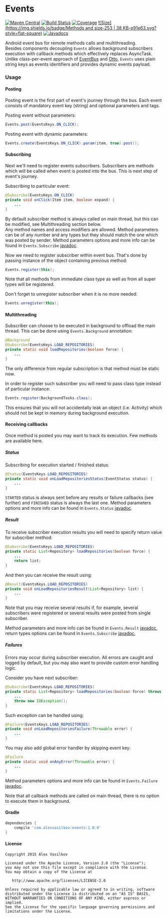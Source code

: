 Events
======

[![Maven Central](https://img.shields.io/maven-central/v/com.alexvasilkov/events.svg?style=flat-square)](https://maven-badges.herokuapp.com/maven-central/com.alexvasilkov/events)
[![Build Status](https://travis-ci.org/alexvasilkov/Events.svg?branch=master)](https://travis-ci.org/alexvasilkov/Events)
[![Coverage](https://img.shields.io/codecov/c/github/alexvasilkov/events/master.svg?style=flat-square)](https://codecov.io/github/alexvasilkov/events?branch=master)
[![Size](https://img.shields.io/badge/Methods and size-253 | 38 KB-e91e63.svg?style=flat-square)](http://www.methodscount.com/?lib=com.alexvasilkov:events:1.0.0)
[![Javadocs](http://www.javadoc.io/badge/com.alexvasilkov/events.svg?style=flat-square&color=lightgrey)](http://www.javadoc.io/doc/com.alexvasilkov/events)

Android event bus for remote methods calls and multithreading.  
Besides components decoupling `Events` allows background subscribers execution
with callback methods which effectively replaces AsyncTask.
Unlike class-per-event approach of [EventBus](https://github.com/greenrobot/EventBus)
and [Otto](http://square.github.io/otto), `Events` uses plain string keys
as events identifiers and provides dynamic events payload.

### Usage ###

#### Posting ####

Posting event is the first part of event's journey through the bus.
Each event consists of mandatory event key (string) and optional parameters and tags. 

Posting event without parameters:

```java
Events.post(EventsKeys.ON_CLICK);
```

Posting event with dynamic parameters:

```java
Events.create(EventsKeys.ON_CLICK).param(item, true).post();
```

#### Subscribing ####

Next we'll need to register events subscribers. Subscribers are methods which will be called
when event is posted into the bus. This is next step of event's journey.

Subscribing to particular event:

```java
@Subscribe(EventsKeys.ON_CLICK)
private void onClick(Item item, boolean expand) {
    ...
}
```

By default subscriber method is always called on main thread, but this can be modified,
see Multithreading section below.  
Any method names and access modifiers are allowed. Method parameters can be of any number and any
types but they should match the one which was posted by sender.
Method parameters options and more info can be found in `Events.Subscribe`
[javadoc](http://javadoc.io/doc/com.alexvasilkov/events/). 

Now we need to register subscriber within event bus. That's done by passing instance of the object
containing previous method:

```java
Events.register(this);
```

Note that all methods from immediate class type as well as from all super types will be registered.

Don't forget to unregister subscriber when it is no more needed:

```java
Events.unregister(this);
```

#### Multithreading ####

Subscriber can choose to be executed in background to offload the main thread.
This can be done using `Events.Background` annotation:

```java
@Background
@Subscribe(EventsKeys.LOAD_REPOSITORIES)
private static void loadRepositories(boolean force) {
    ...
}
```

The only difference from regular subscription is that method must be static now.

In order to register such subscriber you will need to pass class type instead of particular instance:

```java
Events.register(BackgroundTasks.class);
```

This ensures that you will not accidentally leak an object (i.e. Activity) which should not be kept
in memory during background execution.

#### Receiving callbacks ####

Once method is posted you may want to track its execution. Few methods are available here.

##### Status #####

Subscribing for execution started / finished status:

```java
@Status(EventsKeys.LOAD_REPOSITORIES)
private static void onLoadRepositoriesStatus(EventStatus status) {
    ...
}
```

`STARTED` status is always sent before any results or failure callbacks (see further)
and `FINISHED` status is always the last one.
Method parameters options and more info can be found in `Events.Status`
[javadoc](http://javadoc.io/doc/com.alexvasilkov/events/).

##### Result #####

To receive subscriber execution results you will need to specify return value for subscriber method:

```java
@Subscribe(EventsKeys.LOAD_REPOSITORIES)
private static List<Repository> loadRepositories(boolean force) {
    ...
    return list;
}
```

And then you can receive the result using:

```java
@Result(EventsKeys.LOAD_REPOSITORIES)
private void onLoadRepositoriesResult(List<Repository> list) {
    ...
}
```

Note that you may receive several results if, for example, several subscribers were registered
or several results were posted from single subscriber.

Method parameters and more info can be found in `Events.Result`
[javadoc](http://javadoc.io/doc/com.alexvasilkov/events/),
return types options can be found in `Events.Subscribe`
[javadoc](http://javadoc.io/doc/com.alexvasilkov/events/),

##### Failures #####

Errors may occur during subscriber execution. All errors are caught and logged by default,
but you may also want to provide custom error handling logic.

Consider you have next subscriber:

```java
@Subscribe(EventsKeys.LOAD_REPOSITORIES)
private static List<Repository> loadRepositories(boolean force) throws IOException {
    ...
    throw new IOException();
}
```

Such exception can be handled using:

```java
@Failure(EventsKeys.LOAD_REPOSITORIES)
private void onLoadRepositoriesFailure(Throwable error) {
    ...
}
```

You may also add global error handler by skipping event key:

```java
@Failure
private static void onAnyError(Throwable error) {
    ...
}
```

Method parameters options and more info can be found in `Events.Failure`
[javadoc](http://javadoc.io/doc/com.alexvasilkov/events/).


Note that all callback methods are called on main thread, there is no option to execute them
in background.

#### Gradle ####

```groovy
dependencies {
    compile 'com.alexvasilkov:events:1.0.0'
}
```

#### License ####

    Copyright 2015 Alex Vasilkov

    Licensed under the Apache License, Version 2.0 (the "License");
    you may not use this file except in compliance with the License.
    You may obtain a copy of the License at

       http://www.apache.org/licenses/LICENSE-2.0

    Unless required by applicable law or agreed to in writing, software
    distributed under the License is distributed on an "AS IS" BASIS,
    WITHOUT WARRANTIES OR CONDITIONS OF ANY KIND, either express or implied.
    See the License for the specific language governing permissions and
    limitations under the License.
